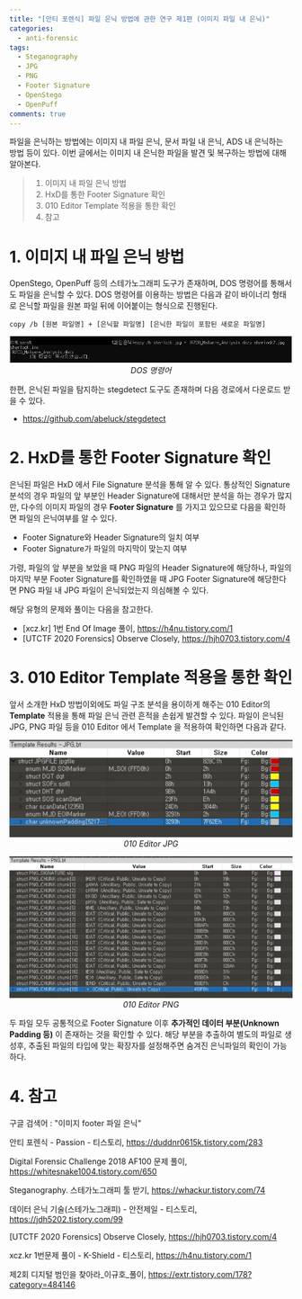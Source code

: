 ```yaml
---
title: "[안티 포렌식] 파일 은닉 방법에 관한 연구 제1편 (이미지 파일 내 은닉)"
categories:
  - anti-forensic
tags:
  - Steganography
  - JPG
  - PNG
  - Footer Signature
  - OpenStego
  - OpenPuff
comments: true
---
```


파일을 은닉하는 방법에는 이미지 내 파일 은닉, 문서 파일 내 은닉, ADS 내 은닉하는 방법 등이 있다.
이번 글에서는 이미지 내 은닉한 파일을 발견 및 복구하는 방법에 대해 알아본다.

> 1. 이미지 내 파일 은닉 방법
> 2. HxD를 통한 Footer Signature 확인
> 3. 010 Editor Template 적용을 통한 확인
> 4. 참고

# 1. 이미지 내 파일 은닉 방법

OpenStego, OpenPuff 등의 스테가노그래피 도구가 존재하며, DOS 명령어를 통해서도 파일을 은닉할 수 있다. 
DOS 명령어를 이용하는 방법은 다음과 같이 바이너리 형태로 은닉할 파일을 원본 파일 뒤에 이어붙이는 형식으로 진행된다.

```
copy /b [원본 파일명] + [은닉할 파일명] [은닉한 파일이 포함된 새로운 파일명]
```

<center><p><img src="/assets/2020-06-08-post-anti-forensic_concealing_files_in_image/DOS 명령어.jpg"><br><em>DOS 명령어</em></p></center>

한편, 은닉된 파일을 탐지하는 stegdetect 도구도 존재하며 다음 경로에서 다운로드 받을 수 있다.

- <https://github.com/abeluck/stegdetect>


# 2. HxD를 통한 Footer Signature 확인

은닉된 파일은 HxD 에서 File Signature 분석을 통해 알 수 있다.
통상적인 Signature 분석의 경우 파일의 앞 부분인 Header Signature에 대해서만 분석을 하는 경우가 많지만, 
다수의 이미지 파일의 경우 **Footer Signature** 를 가지고 있으므로 다음을 확인하면 파일의 은닉여부를 알 수 있다.

- Footer Signature와 Header Signature의 일치 여부
- Footer Signature가 파일의 마지막이 맞는지 여부

가령, 파일의 앞 부분을 보았을 때 PNG 파일의 Header Signature에 해당하나, 파일의 마지막 부분 Footer Signature를 확인하였을 때 
JPG Footer Signature에 해당한다면 PNG 파일 내 JPG 파일이 은닉되었는지 의심해볼 수 있다.

해당 유형의 문제와 풀이는 다음을 참고한다.

- [xcz.kr] 1번 End Of Image 풀이, <https://h4nu.tistory.com/1>
- [UTCTF 2020 Forensics] Observe Closely, <https://hjh0703.tistory.com/4>

# 3. 010 Editor Template 적용을 통한 확인

앞서 소개한 HxD 방법이외에도 파일 구조 분석을 용이하게 해주는 010 Editor의 **Template** 적용을 통해 파일 은닉 관련 흔적을 손쉽게 발견할 수 있다. 
파일이 은닉된 JPG, PNG 파일 등을 010 Editor 에서 Template 을 적용하여 확인하면 다음과 같다.

<center><p><img src="/assets/2020-06-08-post-anti-forensic_concealing_files_in_image/010 Editor JPG.jpg">
<br><em>010 Editor JPG</em></p></center>

<center><p><img src="/assets/2020-06-08-post-anti-forensic_concealing_files_in_image/010 Editor PNG.jpg">
<br><em>010 Editor PNG</em></p></center>

두 파일 모두 공통적으로 Footer Signature 이후 **추가적인 데이터 부분(Unknown Padding 등)** 이 존재하는 것을 확인할 수 있다. 
해당 부분을 추출하여 별도의 파일로 생성후, 추출된 파일의 타입에 맞는 확장자를 설정해주면 숨겨진 은닉파일의 확인이 가능하다.


# 4. 참고

구글 검색어 : "이미지 footer 파일 은닉"

안티 포렌식 - Passion - 티스토리, <https://duddnr0615k.tistory.com/283>

Digital Forensic Challenge 2018 AF100 문제 풀이, <https://whitesnake1004.tistory.com/650>

Steganography. 스테가노그래피 툴 받기, <https://whackur.tistory.com/74>

데이터 은닉 기술(스테가노그래피) - 안전제일 - 티스토리, <https://jdh5202.tistory.com/99>

[UTCTF 2020 Forensics] Observe Closely, <https://hjh0703.tistory.com/4>

xcz.kr 1번문제 풀이 - K-Shield - 티스토리, <https://h4nu.tistory.com/1>

제2회 디지털 범인을 찾아라_이규호_풀이, <https://extr.tistory.com/178?category=484146>

